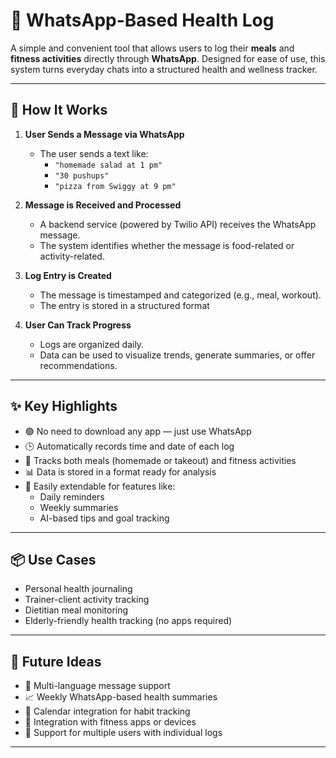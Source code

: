 # 📱 WhatsApp-Based Health Log

A simple and convenient tool that allows users to log their **meals** and **fitness activities** directly through **WhatsApp**. Designed for ease of use, this system turns everyday chats into a structured health and wellness tracker.

---

## 🚀 How It Works

1. **User Sends a Message via WhatsApp**
   - The user sends a text like:  
     - `"homemade salad at 1 pm"`  
     - `"30 pushups"`  
     - `"pizza from Swiggy at 9 pm"`

2. **Message is Received and Processed**
   - A backend service (powered by Twilio API) receives the WhatsApp message.
   - The system identifies whether the message is food-related or activity-related.

3. **Log Entry is Created**
   - The message is timestamped and categorized (e.g., meal, workout).
   - The entry is stored in a structured format 

4. **User Can Track Progress**
   - Logs are organized daily.
   - Data can be used to visualize trends, generate summaries, or offer recommendations.

---

## ✨ Key Highlights

- 🟢 No need to download any app — just use WhatsApp
- 🕒 Automatically records time and date of each log
- 🍛 Tracks both meals (homemade or takeout) and fitness activities
- 📊 Data is stored in a format ready for analysis
- 🔁 Easily extendable for features like:
  - Daily reminders
  - Weekly summaries
  - AI-based tips and goal tracking

---

## 📦 Use Cases

- Personal health journaling
- Trainer-client activity tracking
- Dietitian meal monitoring
- Elderly-friendly health tracking (no apps required)

---

## 🔮 Future Ideas

- 💬 Multi-language message support
- 📈 Weekly WhatsApp-based health summaries
- 📆 Calendar integration for habit tracking
- 🔗 Integration with fitness apps or devices
- 👥 Support for multiple users with individual logs

---
